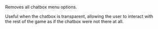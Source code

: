 Removes all chatbox menu options.

Useful when the chatbox is transparent, allowing the user to interact with the rest of
the game as if the chatbox were not there at all.
